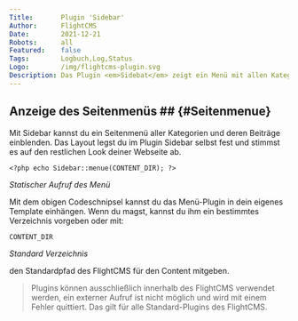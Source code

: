 ```yaml
---
Title:       Plugin 'Sidebar'
Author:      FlightCMS
Date:        2021-12-21
Robots:      all
Featured:	 false
Tags:        Logbuch,Log,Status
Logo:        /img/flightcms-plugin.svg
Description: Das Plugin <em>Sidebat</em> zeigt ein Menü mit allen Kategorien und deren Beiträge an.
---
```

## Anzeige des Seitenmenüs ## {#Seitenmenue}

Mit Sidebar kannst du ein Seitenmenü aller Kategorien und deren Beiträge einblenden. Das Layout legst du im Plugin Sidebar selbst fest und stimmst es auf den restlichen Look deiner Webseite ab.

	<?php echo Sidebar::menue(CONTENT_DIR); ?>
_Statischer Aufruf des Menü_

Mit dem obigen Codeschnipsel kannst du das Menü-Plugin in dein eigenes Template einhängen. Wenn du magst, kannst du ihm ein bestimmtes Verzeichnis vorgeben oder mit:

	CONTENT_DIR
_Standard Verzeichnis_

den Standardpfad des FlightCMS für den Content mitgeben.

>Plugins können ausschließlich innerhalb des FlightCMS verwendet werden, ein externer Aufruf ist nicht möglich und wird mit einem Fehler quittiert. Das gilt für alle Standard-Plugins des FlightCMS.